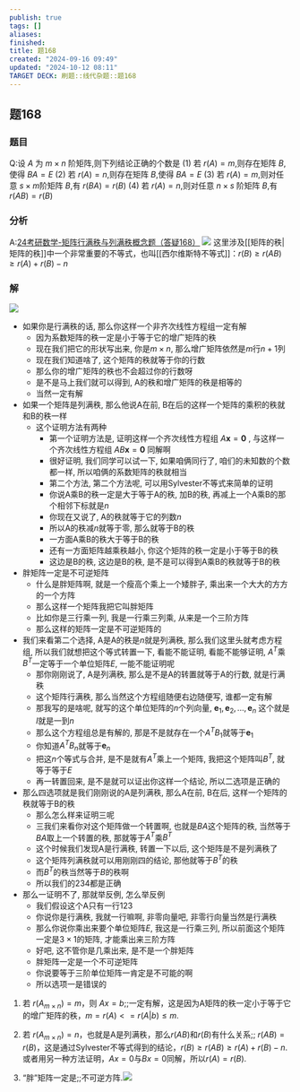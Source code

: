 ```yaml
---
publish: true
tags: []
aliases: 
finished: 
title: 题168
created: "2024-09-16 09:49"
updated: "2024-10-12 08:11"
TARGET DECK: 刷题::线代杂题::题168
---
```

## 题168
### 题目
Q:设 $A$ 为 $m\times n$ 阶矩阵,则下列结论正确的个数是
(1) 若 $r(A)=m$,则存在矩阵 $B$,使得 $BA=E$
(2) 若 $r(A)=n$,则存在矩阵 $B$,使得 $BA=E$
(3) 若 $r(A)=m$,则对任意 $s\times m$阶矩阵 $B$,有 $r(BA)=r(B)$
(4) 若 $r(A)=n$,则对任意 $n\times s$ 阶矩阵 $B$,有 $r(AB)=r(B)$
### 分析 
A:[24考研数学-矩阵行满秩与列满秩概念题（答疑168）](https://www.bilibili.com/video/BV1AN41137QB/)
![](https://img.hwenyi.live/202406181835190.webp)
这里涉及[[矩阵的秩|矩阵的秩]]中一个非常重要的不等式，也叫[[西尔维斯特不等式]]：$r(B)\geq r(AB)\geq r(A)+r(B)-n$
### 解 
![](https://img.hwenyi.live/202409170028712.webp)
- 如果你是行满秩的话, 那么你这样一个非齐次线性方程组一定有解
    - 因为系数矩阵的秩一定是小于等于它的增广矩阵的秩
    - 现在我们把它的形状写出来, 你是$m\times n$, 那么增广矩阵依然是$m$行$n+1$列
    - 现在我们知道啥了, 这个矩阵的秩就等于你的行数
    - 那么你的增广矩阵的秩也不会超过你的行数呀
    - 是不是马上我们就可以得到, A的秩和增广矩阵的秩是相等的
    - 当然一定有解
- 如果一个矩阵是列满秩, 那么他说A在前, B在后的这样一个矩阵的乘积的秩就和B的秩一样
    - 这个证明方法有两种
        - 第一个证明方法是, 证明这样一个齐次线性方程组 $A\mathbf{x} = \mathbf{0}$ , 与这样一个齐次线性方程组 $AB\mathbf{x} = \mathbf{0}$ 同解啊
        - 很好证明, 我们同学可以试一下, 如果咱俩同行了, 咱们的未知数的个数都一样, 所以咱俩的系数矩阵的秩就相当
        - 第二个方法, 第二个方法呢, 可以用Sylvester不等式来简单的证明
        - 你说A乘B的秩一定是大于等于A的秩, 加B的秩, 再减上一个A乘B的那个相邻下标就是$n$
        - 你现在又说了, A的秩就等于它的列数$n$
        - 所以A的秩减$n$就等于零, 那么就等于B的秩
        - 一方面A乘B的秩大于等于B的秩
        - 还有一方面矩阵越乘秩越小, 你这个矩阵的秩一定是小于等于B的秩
        - 这边是B的秩, 这边是B的秩, 是不是可以得到A乘B的秩就等于B的秩
- 胖矩阵一定是不可逆矩阵
    - 什么是胖矩阵啊, 就是一个瘦高个乘上一个矮胖子, 乘出来一个大大的方方的一个方阵
    - 那么这样一个矩阵我把它叫胖矩阵
    - 比如你是三行乘一列, 我是一行乘三列乘, 从来是一个三阶方阵
    - 那么这样的矩阵一定是不可逆矩阵的
- 我们来看第二个选择, A是A的秩是$n$就是列满秩, 那么我们这里头就考虑方程组, 所以我们就想把这个等式转置一下, 看能不能证明, 看能不能够证明, $A^T$乘$B^T$一定等于一个单位矩阵$E$, 一能不能证明呢
    - 那你刚刚说了, A是列满秩, 那么是不是A的转置就等于A的行数, 就是行满秩
    - 这个矩阵行满秩, 那么当然这个方程组随便右边随便写, 谁都一定有解
    - 那我写的是啥呢, 就写的这个单位矩阵的$n$个列向量, $\mathbf{e}_1, \mathbf{e}_2, ..., \mathbf{e}_n$ 这个就是$I$就是一到$n$
    - 那么这个方程组总是有解的, 那是不是就存在一个$A^T B_1$就等于$\mathbf{e}_1$
    - 你知道$A^T B_n$就等于$\mathbf{e}_n$
    - 把这$n$个等式与合并, 是不是就有$A^T$乘上一个矩阵, 我把这个矩阵叫$B^T$, 就等于等于$E$
    - 再一转置回来, 是不是就可以证出你这样一个结论, 所以二选项是正确的
- 那么四选项就是我们刚刚说的A是列满秩, 那么A在前, B在后, 这样一个矩阵的秩就等于B的秩
    - 那么怎么样来证明三呢
    - 三我们来看你对这个矩阵做一个转置啊, 也就是$BA$这个矩阵的秩, 当然等于$BA$取上一个转置的秩, 那就等于$A^T$乘$B^T$
    - 这个时候我们发现A是行满秩, 转置一下以后, 这个矩阵是不是列满秩了
    - 这个矩阵列满秩就可以用刚刚四的结论, 那他就等于$B^T$的秩
    - 而$B^T$的秩当然等于$B$的秩啊
    - 所以我们的234都是正确
- 那么一证明不了, 那就举反例, 怎么举反例
    - 我们假设这个A只有一行123
    - 你说你是行满秩, 我就一行嘛啊, 非零向量吧, 非零行向量当然是行满秩
    - 那么你说你乘出来要个单位矩阵$E$, 我这是一行乘三列, 所以前面这个矩阵一定是$3\times 1$的矩阵, 才能乘出来三阶方阵
    - 好吧, 这不管你是几乘出来, 是不是一个胖矩阵
    - 胖矩阵一定是一个不可逆矩阵
    - 你说要等于三阶单位矩阵一肯定是不可能的啊
    - 所以选项一是错误的

1. 若 $r(A_{m\times n}) = m$，则 $Ax=b$;;一定有解，这是因为A矩阵的秩一定小于等于它的增广矩阵的秩，$m=r(A)<=r(A|b)\leq m$.

2. 若 $r(A_{m\times n}) = n$，也就是A是列满秩，那么$r(AB)$和$r(B)$有什么关系;; $r(AB) = r(B)$，这是通过Sylvester不等式得到的结论，$r(B)\geq r(AB)\geq r(A)+r(B)-n$.或者用另一种方法证明，$Ax=0$与$Bx=0$同解，所以$r(A)=r(B)$.

3. “胖”矩阵一定是;;不可逆方阵.![](https://img.hwenyi.live/202410231531226.webp)

